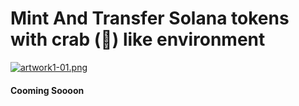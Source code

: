 # Mint And Transfer Solana tokens with crab (🦀) like environment

[![artwork1-01.png](https://i.postimg.cc/vBrFS4hg/artwork1-01.png)](https://postimg.cc/MMpFnKhq)

#### Cooming Soooon
